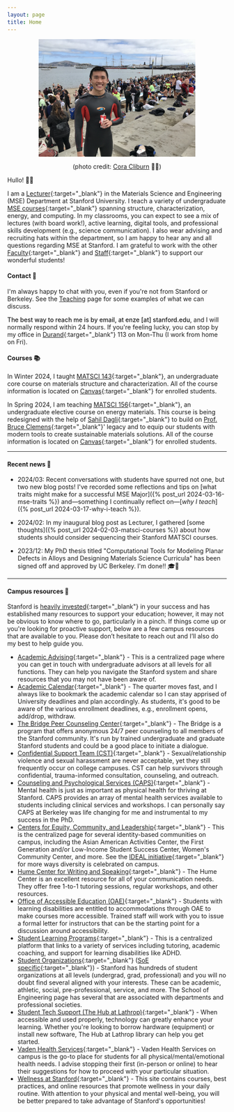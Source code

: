 ```yaml
---
layout: page
title: Home
---
```


<span style="display:flex;justify-content:center">
	<img src="assets/fig/propic.jpg" alt="Enze Chen" align="middle" width="360px">
</span>
<center>
	<p>(photo credit: <a href="https://www.coracliburn.com/" target="_blank">Cora Cliburn</a> 💃🏽)</p>
</center>

Hullo! 👋🏼

I am a [Lecturer](https://mse.stanford.edu/people/lecturers){:target="_blank"} in the Materials Science and Engineering (MSE) Department at Stanford University.
I teach a variety of undergraduate [MSE courses](https://bulletin.stanford.edu/departments/MATSCI/courses){:target="_blank"} spanning structure, characterization, energy, and computing.
In my classrooms, you can expect to see a mix of lectures (with board work!), active learning, digital tools, and professional skills development (e.g., science communication).
I also wear advising and recruiting hats within the department, so I am happy to hear any and all questions regarding MSE at Stanford.
I am grateful to work with the other [Faculty](https://mse.stanford.edu/people/faculty){:target="_blank"} and [Staff](https://mse.stanford.edu/people/staff){:target="_blank"} to support our wonderful students! 


#### Contact 📧

I'm always happy to chat with you, even if you're not from Stanford or Berkeley. 
See the [Teaching](teaching) page for some examples of what we can discuss.

<span style="font-weight:500">The best way to reach me is by email, at enze [at] stanford.edu</span>, and I will normally respond within 24 hours.
If you're feeling lucky, you can stop by my office in [Durand](https://campus-map.stanford.edu/?srch=04-540){:target="_blank"} 113 on Mon-Thu (I work from home on Fri).


#### Courses 📚

In Winter 2024, I taught [MATSCI 143](https://explorecourses.stanford.edu/search?q=matsci143){:target="_blank"}, an undergraduate core course on materials structure and characterization.
All of the course information is located on [Canvas](https://canvas.stanford.edu/courses/183661){:target="_blank"} for enrolled students.

In Spring 2024, I am teaching [MATSCI 156](https://explorecourses.stanford.edu/search?q=matsci156){:target="_blank"}, an undergraduate elective course on energy materials.
This course is being redesigned with the help of [Sahil Dagli](https://www.linkedin.com/in/sahil-dagli/){:target="_blank"} to build on [Prof. Bruce Clemens](https://mse.stanford.edu/professor-bruce-m-clemens){:target="_blank"}' legacy and to equip our students with modern tools to create sustainable materials solutions.
All of the course information is located on [Canvas](https://canvas.stanford.edu/courses/190305){:target="_blank"} for enrolled students.


---------------------------------

#### Recent news 📰 

* 2024/03: Recent conversations with students have spurred not one, but two new blog posts! 
I've recorded some reflections and tips on [what traits might make for a successful MSE Major]({% post_url 2024-03-16-mse-traits %}) and—something I continually reflect on—[_why I teach_]({% post_url 2024-03-17-why-i-teach %}).

* 2024/02: In my inaugural blog post as Lecturer, I gathered [some thoughts]({% post_url 2024-02-03-matsci-courses %}) about how students should consider sequencing their Stanford MATSCI courses.

* 2023/12: My PhD thesis titled "Computational Tools for Modeling Planar Defects in Alloys and Designing Materials Science Curricula" has been signed off and approved by UC Berkeley.
I'm done!! 🎓🐻


---------------------------------

#### Campus resources 💚

Stanford is [heavily invested](https://facts.stanford.edu/administration/finances/){:target="_blank"} in your success and has established many resources to support your education;
however, it may not be obvious to know where to go, particularly in a pinch.
If things come up or you're looking for proactive support, below are a few campus resources that are available to you. 
Please don’t hesitate to reach out and I’ll also do my best to help guide you.

- [Academic Advising](https://advising.stanford.edu/appointments){:target="_blank"} - This is a centralized page where you can get in touch with undergraduate advisors at all levels for all functions.
They can help you navigate the Stanford system and share resources that you may not have been aware of.
- [Academic Calendar](https://studentservices.stanford.edu/calendar/academic-dates/stanford-academic-calendar-2023-24){:target="_blank"} - The quarter moves fast, and I always like to bookmark the academic calendar so I can stay apprised of University deadlines and plan accordingly.
As students, it's good to be aware of the various enrollment deadlines, e.g., enrollment opens, add/drop, withdraw.
- [The Bridge Peer Counseling Center](https://web.stanford.edu/group/bridge/index.html){:target="_blank"} - The Bridge is a program that offers anonymous 24/7 peer counseling to all members of the Stanford community.
It's run by trained undergraduate and graduate Stanford students and could be a good place to initiate a dialogue.
- [Confidential Support Team (CST)](https://vaden.stanford.edu/confidential-support-team-cst){:target="_blank"} - Sexual/relationship violence and sexual harassment are never acceptable, yet they still frequently occur on college campuses.
CST can help survivors through confidential, trauma-informed consultation, counseling, and outreach. 
- [Counseling and Psychological Services (CAPS)](https://vaden.stanford.edu/caps){:target="_blank"} - Mental health is just as important as physical health for thriving at Stanford.
CAPS provides an array of mental health services available to students including clinical services and workshops.
I can personally say CAPS at Berkeley was life changing for me and instrumental to my success in the PhD.
- [Centers for Equity, Community, and Leadership](https://cecl.stanford.edu/the-centers){:target="_blank"} - This is the centralized page for several identity-based communities on campus, including the Asian American Activities Center, the First Generation and/or Low-Income Student Success Center, Women's Community Center, and more.
See the [IDEAL initiative](https://ideal.stanford.edu/){:target="_blank"} for more ways diversity is celebrated on campus.
- [Hume Center for Writing and Speaking](https://hume.stanford.edu/){:target="_blank"} - The Hume Center is an excellent resource for all of your communication needs.
They offer free 1-to-1 tutoring sessions, regular workshops, and other resources.
- [Office of Accessible Education (OAE)](https://oae.stanford.edu/students/students/students){:target="_blank"} - Students with learning disabilities are entitled to accommodations through OAE to make courses more accessible.
Trained staff will work with you to issue a formal letter for instructors that can be the starting point for a discussion around accessibility.
- [Student Learning Programs](https://studentlearning.stanford.edu/){:target="_blank"} - This is a centralized platform that links to a variety of services including tutoring, academic coaching, and support for learning disabilities like ADHD.
- [Student Organizations](https://ose.stanford.edu/get-involved){:target="_blank"} ([SoE specific](https://engineering.stanford.edu/students-academics/support-and-resources/student-organizations){:target="_blank"}) - Stanford has hundreds of student organizations at all levels (undergrad, grad, professional) and you will no doubt find several aligned with your interests. 
These can be academic, athletic, social, pre-professional, service, and more.
The School of Engineering page has several that are associated with departments and professional societies.
- [Student Tech Support (The Hub at Lathrop)](https://thehub.stanford.edu/){:target="_blank"} - When accessible and used properly, technology can greatly enhance your learning.
Whether you're looking to borrow hardware (equipment) or install new software, The Hub at Lathrop library can help you get started.
- [Vaden Health Services](https://vaden.stanford.edu/){:target="_blank"} - Vaden Health Services on campus is the go-to place for students for all physical/mental/emotional health needs.
I advise stopping their first (in-person or online) to hear their suggestions for how to proceed with your particular situation.
- [Wellness at Stanford](https://advising.stanford.edu/current-students/advising-student-handbook/wellness){:target="_blank"} - This site contains courses, best practices, and online resources that promote wellness in your daily routine.
With attention to your physical and mental well-being, you will be better prepared to take advantage of Stanford's opportunities!